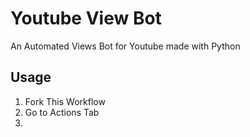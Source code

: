 # Youtube View Bot
An Automated Views Bot for Youtube made with Python
## Usage
1. Fork This Workflow
2. Go to Actions Tab
3. 
